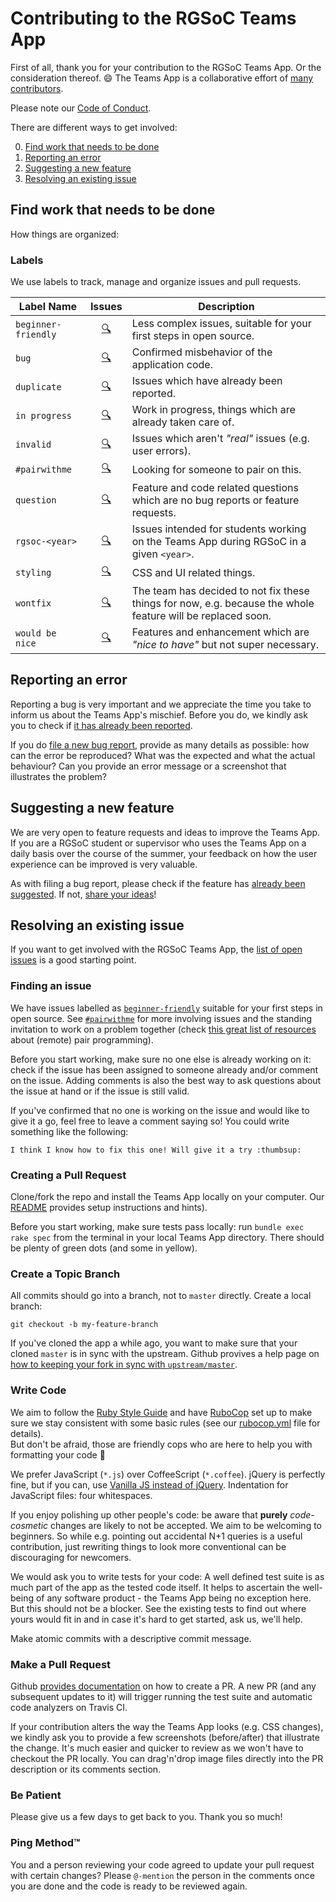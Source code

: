 # Contributing to the RGSoC Teams App

First of all, thank you for your contribution to the RGSoC Teams App. Or the consideration thereof. :smile: The Teams App is a collaborative effort of [many contributors](https://github.com/rails-girls-summer-of-code/rgsoc-teams/graphs/contributors).

Please note our [Code of Conduct](https://github.com/rails-girls-summer-of-code/rgsoc-teams/blob/master/CODE_OF_CONDUCT.md).

There are different ways to get involved:

0. [Find work that needs to be done](#find-work-that-needs-to-be-done)
1. [Reporting an error](#reporting-an-error)
2. [Suggesting a new feature](#suggesting-a-new-feature)
3. [Resolving an existing issue](#resolving-an-existing-issue)

## Find work that needs to be done

How things are organized:

### Labels

We use labels to track, manage and organize issues and pull requests.

| Label Name         | Issues                  | Description |
| ------------------ |:-----------------------:| ------------|
| `beginner-friendly`| [🔍][beginner]      | Less complex issues, suitable for your first steps in open source. |
| `bug`              | [🔍][bug]           | Confirmed misbehavior of the application code. |
| `duplicate`        | [🔍][duplicate]     | Issues which have already been reported. |
| `in progress`      | [🔍][in progress]   | Work in progress, things which are already taken care of. |
| `invalid`          | [🔍][invalid]       | Issues which aren't *"real"* issues (e.g. user errors). |
| `#pairwithme`      | [🔍][#pairwithme]   | Looking for someone to pair on this. |
| `question`         | [🔍][question]      | Feature and code related questions which are no bug reports or feature requests. |
| `rgsoc-<year>`     | [🔍][rgsoc-<year>]  | Issues intended for students working on the Teams App during RGSoC in a given `<year>`. |
| `styling`          | [🔍][styling]       | CSS and UI related things. |
| `wontfix`          | [🔍][wontfix]       | The team has decided to not fix these things for now, e.g. because the whole feature will be replaced soon. |
| `would be nice`    | [🔍][would be nice] | Features and enhancement which are *"nice to have"* but not super necessary. |

[beginner]:      https://github.com/rails-girls-summer-of-code/rgsoc-teams/labels/beginner-friendly
[bug]:           https://github.com/rails-girls-summer-of-code/rgsoc-teams/labels/bug
[duplicate]:     https://github.com/rails-girls-summer-of-code/rgsoc-teams/labels/duplicate
[enhancement]:   https://github.com/rails-girls-summer-of-code/rgsoc-teams/labels/enhancement
[in progress]:   https://github.com/rails-girls-summer-of-code/rgsoc-teams/labels/in%20progress
[invalid]:       https://github.com/rails-girls-summer-of-code/rgsoc-teams/labels/invalid
[#pairwithme]:   https://github.com/rails-girls-summer-of-code/rgsoc-teams/labels/%23pairwithme
[question]:      https://github.com/rails-girls-summer-of-code/rgsoc-teams/labels/question
[rgsoc-<year>]:  https://github.com/rails-girls-summer-of-code/rgsoc-teams/labels/rgsoc-2016
[styling]:       https://github.com/rails-girls-summer-of-code/rgsoc-teams/labels/styling
[wontfix]:       https://github.com/rails-girls-summer-of-code/rgsoc-teams/labels/wontfix
[would be nice]: https://github.com/rails-girls-summer-of-code/rgsoc-teams/labels/would%20be%20nice

## Reporting an error

Reporting a bug is very important and we appreciate the time you take to inform us about the Teams App's mischief. Before you do, we kindly ask you to check if [it has already been reported](https://github.com/rails-girls-summer-of-code/rgsoc-teams/issues?q=is%3Aopen+is%3Aissue+label%3Abug).

If you do [file a new  bug report](https://github.com/rails-girls-summer-of-code/rgsoc-teams/issues/new), provide as many details as possible: how can the error be reproduced? What was the expected and what the actual behaviour? Can you provide an error message or a screenshot that illustrates the problem?


## Suggesting a new feature

We are very open to feature requests and ideas to improve the Teams App. If you are a RGSoC student or supervisor who uses the Teams App on a daily basis over the course of the summer, your feedback on how the user experience can be improved is very valuable.

As with filing a bug report, please check if the feature has [already been suggested](https://github.com/rails-girls-summer-of-code/rgsoc-teams/issues). If not, [share your ideas](https://github.com/rails-girls-summer-of-code/rgsoc-teams/issues/new)!


## Resolving an existing issue

If you want to get involved with the RGSoC Teams App, the [list of open issues](https://github.com/rails-girls-summer-of-code/rgsoc-teams/issues) is a good starting point.

### Finding an issue

We have issues labelled as [`beginner-friendly`](https://github.com/rails-girls-summer-of-code/rgsoc-teams/issues?q=is%3Aissue+is%3Aopen+label%3Abeginner-friendly) suitable for your first steps in open source. See [`#pairwithme`](https://github.com/rails-girls-summer-of-code/rgsoc-teams/labels/%23pairwithme) for more involving issues and the standing invitation to work on a problem together (check [this great list of resources](http://www.pairprogramwith.me/) about (remote) pair programming).

Before you start working, make sure no one else is already working on it: check if the issue has been assigned to someone already and/or comment on the issue. Adding comments is also the best way to ask questions about the issue at hand or if the issue is still valid.

If you've confirmed that no one is working on the issue and would like to give it a go, feel free to leave a comment saying so! You could write something like the following:

    I think I know how to fix this one! Will give it a try :thumbsup:

### Creating a Pull Request

Clone/fork the repo and install the Teams App locally on your computer. Our [README](https://github.com/rails-girls-summer-of-code/rgsoc-teams/blob/master/README.md) provides setup instructions and hints).

Before you start working, make sure tests pass locally: run `bundle exec rake spec` from the terminal in your local Teams App directory. There should be plenty of green dots (and some in yellow).

### Create a Topic Branch

All commits should go into a branch, not to `master` directly. Create a local branch:

```
git checkout -b my-feature-branch
```

If you've cloned the app a while ago, you want to make sure that your cloned `master` is in sync with the upstream. Github provives a help page on [how to keeping your fork in sync with `upstream/master`](https://help.github.com/articles/syncing-a-fork/).

### Write Code

We aim to follow the [Ruby Style Guide](https://github.com/bbatsov/ruby-style-guide) and have [RuboCop](https://github.com/bbatsov/rubocop) set up to make sure we stay consistent with some basic rules (see our [rubocop.yml](https://github.com/rails-girls-summer-of-code/rgsoc-teams/blob/master/.rubocop.yml) file for details).  
But don't be afraid, those are friendly cops who are here to help you with formatting your code 👮

We prefer JavaScript (`*.js`) over CoffeeScript (`*.coffee`). jQuery is perfectly fine, but if you can, use [Vanilla JS instead of jQuery](https://gist.github.com/liamcurry/2597326). Indentation for JavaScript files: four whitespaces.

If you enjoy polishing up other people's code: be aware that **purely** *code-cosmetic* changes are likely to not be accepted. We aim to be welcoming to beginners. So while e.g. pointing out accidental N+1 queries is a useful contribution, just rewriting things to look more conventional can be discouraging for newcomers.

We would ask you to write tests for your code: A well defined test suite is as much part of the app as the tested code itself. It helps to ascertain the well-being of any software product - the Teams App being no exception here. But this should not be a blocker. See the existing tests to find out where yours would fit in and in case it's hard to get started, ask us, we'll help.

Make atomic commits with a descriptive commit message.

### Make a Pull Request

Github [provides documentation](https://help.github.com/articles/creating-a-pull-request/) on how to create a PR. A new PR (and any subsequent updates to it) will trigger running the test suite and automatic code analyzers on Travis CI.

If your contribution alters the way the Teams App looks (e.g. CSS changes), we kindly ask you to provide a few screenshots (before/after) that illustrate the change. It's much easier and quicker to review as we won't have to checkout the PR locally. You can drag'n'drop image files directly into the PR description or its comments section.

### Be Patient

Please give us a few days to get back to you. Thank you so much!

### Ping Method™

You and a person reviewing your code agreed to update your pull request with certain changes? Please `@-mention` the person in the comments once you are done and the code is ready to be reviewed again.
